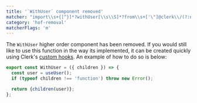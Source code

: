 ```yaml
---
title: '`WithUser` component removed'
matcher: "import\\s+{[^}]*?withUser[\\s\\S]*?from\\s+['\"]@clerk\\/(?:nextjs|clerk-react)[\\s\\S]*?['\"]"
category: 'hof-removal'
matcherFlags: 'm'
---
```


The `WithUser` higher order component has been removed. If you would still like to use this function in the way its implemented, it can be created quickly using Clerk's [custom hooks](https://clerk.com/docs/references/react/overview). An example of how to do so is below:

```js
export const WithUser = ({ children }) => {
  const user = useUser();
  if (typeof children !== 'function') throw new Error();

  return {children(user)};
};
```
